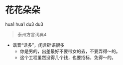 # 花花朵朵
hua1 hua1 du3 du3
> 泰州方言词典4
- 谐音“话多”，闲言碎语很多
  - 你是男的，出差最好不要带女的去，不要弄得～的。
  - 这个工程虽然没得几个钱，也要招标，免得～的。

